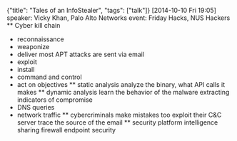 {"title": "Tales of an InfoStealer", "tags": ["talk"]}
[2014-10-10 Fri 19:05]
speaker: Vicky Khan, Palo Alto Networks
event: Friday Hacks, NUS Hackers
** Cyber kill chain
 * reconnaissance
 * weaponize
 * deliver
   most APT attacks are sent via email
 * exploit
 * install
 * command and control
 * act on objectives
** static analysis
analyze the binary, what API calls it makes
** dynamic analysis
learn the behavior of the malware
extracting indicators of compromise
* DNS queries
* network traffic
** cybercriminals make mistakes too
exploit their C&C server
trace the source of the email
** security platform
intelligence sharing
firewall
endpoint security
